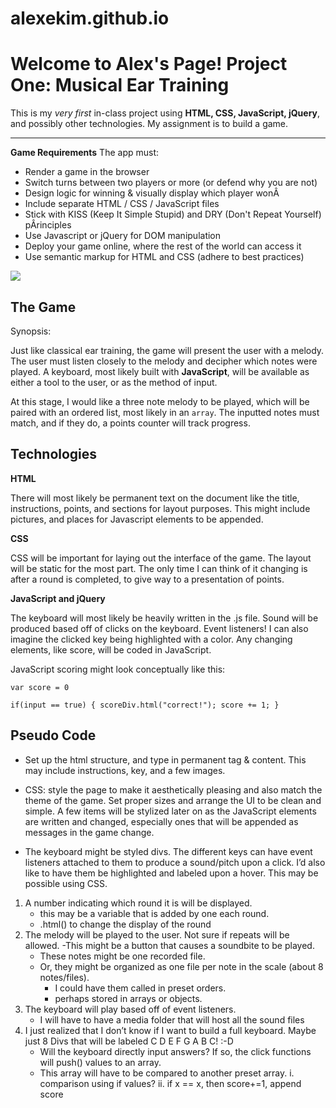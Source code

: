 # alexekim.github.io
Welcome to Alex's Page!
Project One: Musical Ear Training
===================


This is my _very first_ in-class project using **HTML, CSS,  JavaScript, jQuery**, and possibly other technologies. My assignment is to build a game.

----------
**Game Requirements**
 The app must:
 - Render a game in the browser
 - Switch turns between two players or more (or defend why you are not)
 - Design logic for winning & visually display which player wonÂ
 - Include separate HTML / CSS / JavaScript files
 - Stick with KISS (Keep It Simple Stupid) and DRY (Don't Repeat Yourself) pÂrinciples
 - Use Javascript or jQuery for DOM manipulation
 - Deploy your game online, where the rest of the world can access it
 - Use semantic markup for HTML and CSS (adhere to best practices)

 ![](https://cicsitecopy.wpengine.com/wp-content/uploads/2013/07/General-Assembly-logo.png)





The Game
------------
Synopsis:

Just like classical ear training, the game will present the user with a melody. The user must listen closely to the melody and decipher which notes were played. A keyboard, most likely built with **JavaScript**, will be available as either a tool to the user, or as the method of input.

At this stage, I would like a three note melody to be played, which will be paired with an ordered list, most likely in an ``array``. The inputted notes must match, and if they do, a points counter will track progress.

Technologies
------------
**HTML**

There will most likely be permanent text on the document like the title, instructions, points, and sections for layout purposes. This might include pictures, and places for Javascript elements to be appended.

**CSS**

CSS will be important for laying out the interface of the game. The layout will be static for the most part. The only time I can think of it changing is after a round is completed, to give way to a presentation of points.

**JavaScript and jQuery**

The keyboard will most likely be heavily written in the .js file. Sound will be produced based off of clicks on the keyboard. Event listeners! I can also imagine the clicked key being highlighted with a color. Any changing elements, like score, will be coded in JavaScript.

JavaScript scoring might look conceptually like this:

``var score = 0``


``if(input == true) {
    scoreDiv.html("correct!");
    score += 1;
  }``











Pseudo Code
------------

- Set up the html structure, and type in permanent tag & content. This may include instructions, key, and a few images.

- CSS: style the page to make it aesthetically pleasing and also match the theme of the game. Set proper sizes and arrange the UI to be clean and simple. A few items will be stylized later on as the JavaScript elements are written and changed, especially ones that will be appended as messages in the game change.

- The keyboard might be styled divs. The different keys can have event listeners attached to them to produce a sound/pitch upon a click. I’d also like to have them be highlighted and labeled upon a hover. This may be possible using CSS.

1. A number indicating which round it is will be displayed.
	- this may be a variable that is added by one each round.
	- .html() to change the display of the round
2. The melody will be played to the user. Not sure if repeats will be allowed.
	-This might be a button that causes a soundbite to be played.
	- These notes might be one recorded file.
	- Or, they might be organized as one file per note in the scale (about 8 notes/files).
		- I could have them called in preset orders.
		- perhaps stored in arrays or objects.
3. The keyboard will play based off of event listeners.
	- I will have to have a media folder that will host all the sound files
4. I just realized that I don’t know if I want to build a full keyboard. Maybe just 8 Divs that will be labeled C D E F G A B C! :-D
	- Will the keyboard directly input answers? If so, the click functions will push() values to an 		array.
	- This array will have to be compared to another preset array.
		i. comparison using if values?
		ii. if x == x, then  score+=1, append score
